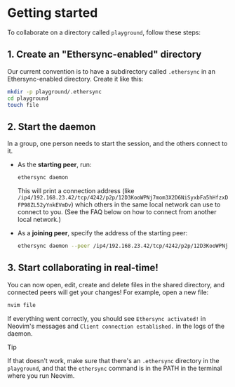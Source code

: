 # Getting started

To collaborate on a directory called `playground`, follow these steps:


## 1. Create an "Ethersync-enabled" directory

Our current convention is to have a subdirectory called `.ethersync` in an Ethersync-enabled directory. Create it like this:

```bash
mkdir -p playground/.ethersync
cd playground
touch file
```

## 2. Start the daemon

In a group, one person needs to start the session, and the others connect to it.

- As the **starting peer**, run:

    ```bash
    ethersync daemon
    ```

    This will print a connection address (like `/ip4/192.168.23.42/tcp/4242/p2p/12D3KooWPNj7mom3X2D6NiSyxbFa5hHfzxDFP98ZL52yYnkEVmDv`) which others in the same local network can use to connect to you. (See the FAQ below on how to connect from another local network.)

- As a **joining peer**, specify the address of the starting peer:

    ```bash
    ethersync daemon --peer /ip4/192.168.23.42/tcp/4242/p2p/12D3KooWPNj7mom3X2D6NiSyxbFa5hHfzxDFP98ZL52yYnkEVmDv
    ```

## 3. Start collaborating in real-time!

You can now open, edit, create and delete files in the shared directory, and connected peers will get your changes! For example, open a new file:

```bash
nvim file
```

If everything went correctly, you should see `Ethersync activated!` in Neovim's messages and `Client connection established.` in the logs of the daemon.

> [!TIP]
> If that doesn't work, make sure that there's an `.ethersync` directory in the `playground`, and that the `ethersync` command is in the PATH in the terminal where you run Neovim.
